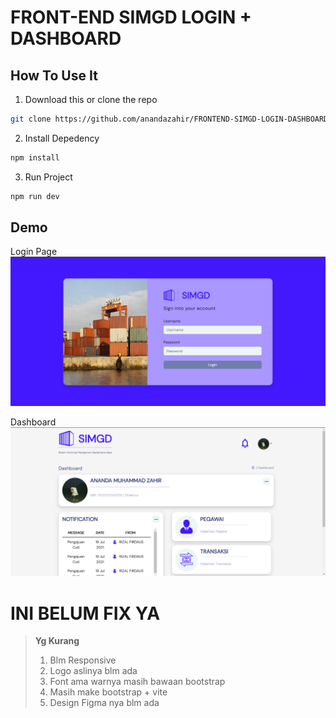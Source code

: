 # FRONT-END SIMGD LOGIN + DASHBOARD

## How To Use It

1. Download this or clone the repo

```bash
git clone https://github.com/anandazahir/FRONTEND-SIMGD-LOGIN-DASHBOARD.git
```

2. Install Depedency

```bash
npm install
```

3. Run Project

```bash
npm run dev
```

## Demo

Login Page
![Dashboard Page](https://github.com/anandazahir/FRONTEND-SIMGD-LOGIN-DASHBOARD/blob/main/Login%20Page%20.png?raw=true)

Dashboard
![Login Page](https://github.com/anandazahir/FRONTEND-SIMGD-LOGIN-DASHBOARD/blob/main/Dashboard%20Page.png?raw=true)

# INI BELUM FIX YA

> **Yg Kurang**
>
> 1.  Blm Responsive
> 2.  Logo aslinya blm ada
> 3.  Font ama warnya masih bawaan bootstrap
> 4.  Masih make bootstrap + vite
> 5.  Design Figma nya blm ada
